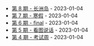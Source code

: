 * [第 8 期 - 长洲岛](https://kafka3-github-io.vercel.app/posts/8-长洲岛) - 2023-01-04
* [第 7 期 - 寒假](https://kafka3-github-io.vercel.app/posts/7-寒假) - 2023-01-04
* [第 6 期 - final](https://kafka3-github-io.vercel.app/posts/6-final) - 2023-01-04
* [第 5 期 - 看图说话](https://kafka3-github-io.vercel.app/posts/5-看图说话) - 2023-01-04
* [第 4 期 - 考试周](https://kafka3-github-io.vercel.app/posts/4-考试周) - 2023-01-04
